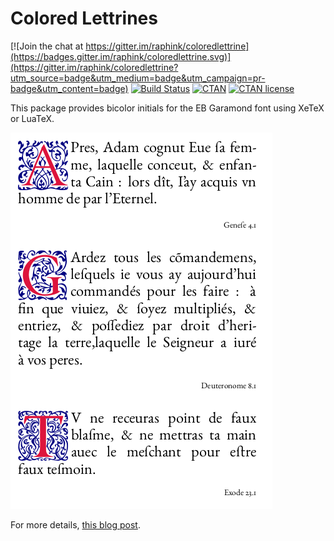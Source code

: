 # Colored Lettrines


[![Join the chat at https://gitter.im/raphink/coloredlettrine](https://badges.gitter.im/raphink/coloredlettrine.svg)](https://gitter.im/raphink/coloredlettrine?utm_source=badge&utm_medium=badge&utm_campaign=pr-badge&utm_content=badge)
[![Build Status](https://img.shields.io/travis/raphink/coloredlettrine/master.svg)](https://travis-ci.org/raphink/coloredlettrine)
[![CTAN](https://img.shields.io/ctan/v/coloredlettrine.svg)](https://www.ctan.org/pkg/coloredlettrine)
[![CTAN license](https://img.shields.io/ctan/l/coloredlettrine.svg)](https://www.ctan.org/pkg/coloredlettrine)


This package provides bicolor initials for the EB Garamond font
using XeTeX or LuaTeX.


![Example](example.png)


For more details, [this blog post](http://tex.blogoverflow.com/2011/08/putting-colors-in-initials/).
